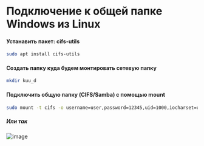# Подключение к общей папке Windows из Linux


#### Устанавить пакет: cifs-utils
```bash
sudo apt install cifs-utils
```

#### Создать папку куда будем монтировать сетевую папку
```bash
mkdir kuu_d
```
#### Подключить общую папку (CIFS/Samba) с помощью mount
```bash
sudo mount -t cifs -o username=user,password=12345,uid=1000,iocharset=utf8 //192.168.88.28/d kuu_d/
```

##### Или так

![image](https://github.com/user-attachments/assets/93ec900b-32e7-4a62-a74b-297b637f3f7e)
